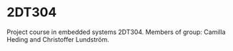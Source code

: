 # 2DT304

Project course in embedded systems 2DT304. 
Members of group: Camilla Heding and Christoffer Lundström.
